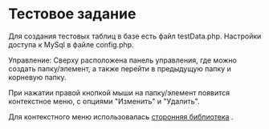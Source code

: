 # Тестовое задание
Для создания тестовых таблиц в базе есть файл testData.php. Настройки доступа к MySql в файле config.php.

Управление: Сверху расположена панель управления, где можно создать папку/элемент, 
а также перейти в предыдущую папку и корневую папку.

При нажатии правой кнопкой мыши на  папку/элемент появится контекстное меню, с опциями "Изменить" и "Удалить".

Для контекстного меню использовалась [сторонняя библиотека](https://github.com/swisnl/jQuery-contextMenu) .